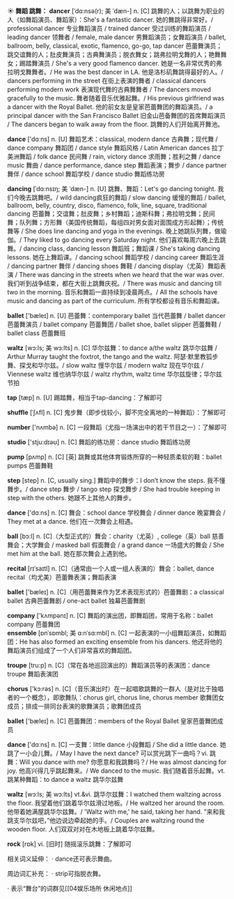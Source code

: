 ☀ <span class="category">**舞蹈 跳舞：**</span>
<span class="vocabulary">**dancer**</span> [ˈdɑ:nsə(r); 美 ˈdæn-]
<span class="definition">n. [C] 跳舞的人；以跳舞为职业的人（如舞蹈演员、舞蹈家）：</span>She's a fantastic dancer. 她的舞跳得非常好。/ professional dancer 专业舞蹈演员 / trained dancer 受过训练的舞蹈演员 / leading dancer 领舞者 / female, male dancer 男舞蹈演员；女舞蹈演员 / ballet, ballroom, belly, classical, exotic, flamenco, go-go, tap dancer 芭蕾舞演员；跳交谊舞的人；肚皮舞演员；古典舞演员；脱衣舞女；跳弗拉明戈舞的人；艳舞舞女；踢踏舞演员 / She's a very good flamenco dancer. 她是一名非常优秀的弗拉明戈舞舞者。/ He was the best dancer in LA. 他是洛杉矶舞跳得最好的人。/ dancers performing in the street 在街上表演的舞者 / classical dancers performing modern work 表演现代舞的古典舞舞者 / The dancers moved gracefully to the music. 舞者随着音乐优雅起舞。/ His previous girlfriend was a dancer with the Royal Ballet. 他的前女友是皇家芭蕾舞团的舞蹈演员。/ a principal dancer with the San Francisco Ballet 旧金山芭备舞团的首席舞蹈演员 / The dancers began to walk away from the floor. 跳舞的人们开始离开舞池。

<span class="vocabulary">**dance**</span> ['dɑːns] 
<span class="definition">n. [U] 舞蹈艺术：</span>classical, modern dance 古典舞；现代舞 / dance company 舞蹈团 / dance style 舞蹈风格 / Latin American dances 拉丁美洲舞蹈 / folk dance 民间舞 / rain, victory dance 求雨舞；胜利之舞 / dance music 舞曲 / dance performance, dance step 舞蹈表演；舞步 / dance partner 舞伴 / dance school 舞蹈学校 / dance studio 舞蹈练功房
           
<span class="vocabulary">**dancing**</span> [ˈdɑ:nsɪŋ; 美 ˈdæn-]
<span class="definition">n. [U] 跳舞、舞蹈：</span>Let's go dancing tonight. 我们今晚去跳舞吧。/ wild dancing疯狂的舞蹈 / slow dancing 缓慢的舞蹈 / ballet, ballroom, belly, country, disco, flamenco, folk, line, square, traditional dancing 芭蕾舞；交谊舞；肚皮舞；乡村舞蹈；迪斯科舞；弗拉明戈舞；民间舞；队列舞；方形舞（美国传统舞蹈，每组四对男女面对面围成方形起舞）；传统舞等 / She does line dancing and yoga in the evenings. 晚上她跳队列舞，做瑜伽。/ They liked to go dancing every Saturday night. 他们喜欢每周六晚上去跳舞。/ dancing class, dancing lesson 舞蹈班；舞蹈课 / She's taking dancing lessons. 她在上舞蹈课。/ dancing school 舞蹈学校 / dancing career 舞蹈生涯 / dancing partner 舞伴 / dancing shoes 舞鞋 / dancing display（尤英）舞蹈表演 / There was dancing in the streets when we heard that the war was over. 我们听到战争结束，都在大街上跳舞庆祝。/ There was music and dancing till two in the morning. 音乐和舞蹈一直持续到凌晨两点。/ All the schools have music and dancing as part of the curriculum. 所有学校都设有音乐和舞蹈课。

<span class="vocabulary">**ballet**</span> ['bæleɪ] 
<span class="definition">n. [U] 芭蕾舞：</span>contemporary ballet 当代芭蕾舞 / ballet dancer 芭蕾舞演员 / ballet company 芭蕾舞团 / ballet shoe, ballet slipper 芭蕾舞鞋 / ballet class 芭蕾舞班
           
<span class="vocabulary">**waltz**</span> [wɔ:ls; 美 wɔ:lts]
<span class="definition">n. [C] 华尔兹舞：</span>to dance a/the waltz 跳华尔兹舞 / Arthur Murray taught the foxtrot, the tango and the waltz. 阿瑟·默里教狐步舞、探戈和华尔兹。/ slow waltz 慢华尔兹 / modern waltz 现在华尔兹 / Viennese waltz 维也纳华尔兹 / waltz rhythm, waltz time 华尔兹旋律；华尔兹节拍

<span class="vocabulary">**tap**</span> [tæp] 
<span class="definition">n. [U] 踢踏舞，相当于tap-dancing：</span>了解即可
           
<span class="vocabulary">**shuffle**</span> [ˈʃʌfl]
<span class="definition">n. [C] 鬼步舞（即步伐较小，脚不完全离地的一种舞蹈）：</span>了解即可

<span class="vocabulary">**number**</span> ['nʌmbə] 
<span class="definition">n. [C] 一段舞蹈（尤指一场演出中的若干节目之一）：</span>了解即可

<span class="vocabulary">**studio**</span> ['stju:dɪəʊ] 
<span class="definition">n. [C] 舞蹈的练功房：</span>dance studio 舞蹈练功房

<span class="vocabulary">**pump**</span> [pʌmp] 
<span class="definition">n. [C] [英] 跳舞或其他体育锻炼所穿的一种轻质柔软的鞋：</span>ballet pumps 芭蕾舞鞋

<span class="vocabulary">**step**</span> [step] 
<span class="definition">n. [C, usually sing.] 舞蹈中的舞步：</span>I don’t know the steps. 我不懂舞步。/ dance step 舞步 / tango step 探戈舞步 / She had trouble keeping in step with the others. 她跟不上其他人的舞步。

<span class="vocabulary">**dance**</span> ['dɑːns] 
<span class="definition">n. [C] 舞会：</span>school dance 学校舞会 / dinner dance 晚宴舞会 / They met at a dance. 他们在一次舞会上相遇。

<span class="vocabulary">**ball**</span> [bɔ:l] 
<span class="definition">n. [C]（大型正式的）舞会：</span>charity（尤英）, college（英）ball 慈善舞会；大学舞会 / masked ball 假面舞会 / a grand dance 一场盛大的舞会 / She met him at the ball. 她在那次舞会上遇到他。
           
<span class="vocabulary">**recital**</span> [rɪˈsaɪtl]
<span class="definition">n. [C]（通常由一个人或一组人表演的）舞会：</span>ballet, dance recital（均尤美）芭蕾舞表演；舞蹈表演

<span class="vocabulary">**ballet**</span> ['bæleɪ] 
<span class="definition">n. [C]（用芭蕾舞来作为艺术表现形式的）芭蕾舞剧：</span>a classical ballet 古典芭蕾舞剧 / one-act ballet 独幕芭蕾舞剧

<span class="vocabulary">**company**</span> ['kʌmpənɪ] 
<span class="definition">n. [C] 舞蹈的演出团，即舞蹈团，常用于名称：</span>ballet company 芭蕾舞团          
<span class="vocabulary">**ensemble**</span> [ɒnˈsɒmbl; 美 ɑ:nˈsɑ:mbl]
<span class="definition">n. [C] 一起表演的一小组舞蹈演员，如舞蹈团：</span>He has also formed an exciting ensemble from his dancers. 他还将他的舞蹈演员们组成了一个人们非常喜欢的舞蹈团。
           
<span class="vocabulary">**troupe**</span> [tru:p]
<span class="definition">n. [C]（常在各地巡回演出的）舞蹈演员等的表演团：</span>dance troupe 舞蹈表演团

<span class="vocabulary">**chorus**</span> ['kɔ:rəs] 
<span class="definition">n. [C]（音乐演出时）在一起唱歌跳舞的一群人（是对比于独唱者的一个概念），即歌舞队：</span>chorus girl, chorus line, chorus member 歌舞团女成员；排成一排同台表演的歌舞演员；歌舞团成员

<span class="vocabulary">**ballet**</span> ['bæleɪ] 
<span class="definition">n. [C] 芭蕾舞团：</span>members of the Royal Ballet 皇家芭蕾舞团成员

<span class="vocabulary">**dance**</span> ['dɑːns] 
<span class="definition">n. [C] 一支舞：</span>little dance 小段舞蹈 / She did a little dance. 她跳了一小会儿舞。/ May I have the next dance? 可以赏光跳下一曲吗？vi. 跳舞：</span>Will you dance with me? 你愿意和我跳舞吗？/ He was almost dancing for joy. 他高兴得几乎跳起舞来。/ We danced to the music. 我们随着音乐起舞。<span class="definition">vt. 跳某种舞蹈：</span>to dance a waltz 跳华尔兹舞
           
<span class="vocabulary">**waltz**</span> [wɔ:ls; 美 wɔ:lts]
<span class="definition">vt.&vi. 跳华尔兹舞：</span>I watched them waltzing across the floor. 我望着他们跳着华尔兹滑过地板。/ He waltzed her around the room. 他带着她满屋跳华尔兹舞。/ 'Waltz with me,' he said, taking her hand. “来和我跳支华尔兹吧，”他边说边牵起她的手。/ Couples are waltzing round the wooden floor. 人们双双对对在木地板上跳着华尔兹舞。

<span class="vocabulary">**rock**</span> [rɒk] 
<span class="definition">vi. [旧时] 随摇滚乐跳舞：</span>了解即可

相关词义延伸：
· dance还可表示舞曲。

周边词汇补充：
· strip可指脱衣舞。

· 表示“舞台”的词群见[[04娱乐场所 休闲地点]]
